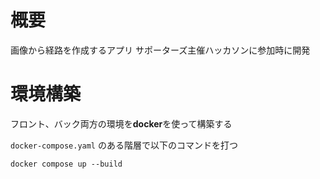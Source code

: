 # 概要
画像から経路を作成するアプリ
サポーターズ主催ハッカソンに参加時に開発

# 環境構築
フロント、バック両方の環境を**docker**を使って構築する

`docker-compose.yaml` のある階層で以下のコマンドを打つ
```
docker compose up --build
```
